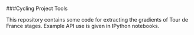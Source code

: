 ###Cycling Project Tools

This repository contains some code for extracting the gradients of Tour de France stages.  Example API use is given in IPython notebooks.